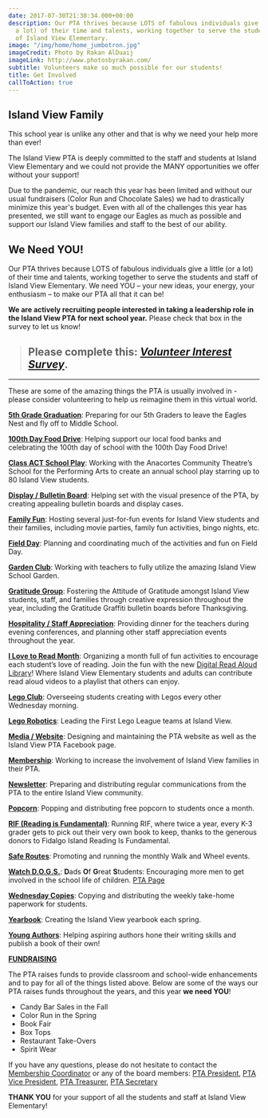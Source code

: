 ```yaml
---
date: 2017-07-30T21:30:34.000+00:00
description: Our PTA thrives because LOTS of fabulous individuals give a little (or
  a lot) of their time and talents, working together to serve the students and staff
  of Island View Elementary.
image: "/img/home/home_jumbotron.jpg"
imageCredit: Photo by Rakan AlDuaij
imageLink: http://www.photosbyrakan.com/
subtitle: Volunteers make so much possible for our students!
title: Get Involved
callToAction: true
---
```


## Island View Family

This school year is unlike any other and that is why we need your help more than ever!

The Island View PTA is deeply committed to the staff and students at Island View Elementary and we could not provide the MANY opportunities we offer without your support!

Due to the pandemic, our reach this year has been limited and without our usual fundraisers (Color Run and Chocolate Sales) we had to drastically minimize this year's budget. Even with all of the challenges this year has presented, we still want to engage our Eagles as much as possible and support our Island View families and staff to the best of our ability.

## We Need YOU!

Our PTA thrives because LOTS of fabulous individuals give a little (or a lot) of their time and talents, working together to serve the students and staff of Island View Elementary. We need YOU – your new ideas, your energy, your enthusiasm – to make our PTA all that it can be!

**We are actively recruiting people interested in taking a leadership role in the Island View PTA for next school year.**  Please check that box in the survey to let us know!

> ## Please complete this:  [_Volunteer Interest Survey_](https://www.cognitoforms.com/FidalgoIslandViewPTASkagitCounty1/IslandViewPTAVolunteerInterest "Interest Survey").

***

These are some of the amazing things the PTA is usually involved in - please consider volunteering to help us reimagine them in this virtual world.

[**5th Grade Graduation**](mailto:membership@islandviewpta.org?subject=IVEPTA%20-%205th%20Grade%20Graduation): Preparing for our 5th Graders to leave the Eagles Nest and fly off to Middle School.

[**100th Day Food Drive**](mailto:membership@islandviewpta.org?subject=IVEPTA%20-%20Food%20Drive): Helping support our local food banks and celebrating the 100th day of school with the 100th Day Food Drive!

[**Class ACT School Play**](mailto:membership@islandviewpta.org?subject=IVEPTA%20-%20ACT%20School%20Play): Working with the Anacortes Community Theatre’s School for the Performing Arts to create an annual school play starring up to 80 Island View students.

[**Display / Bulletin Board**](mailto:membership@islandviewpta.org?subject=IVEPTA%20-%20Display-Reader%20Board): Helping set with the visual presence of the PTA, by creating appealing bulletin boards and display cases.

[**Family Fun**](mailto:membership@islandviewpta.org?subject=IVEPTA%20-%20Family%20Fun): Hosting several just-for-fun events for Island View students and their families, including movie parties, family fun activities, bingo nights, etc.

[**Field Day**](mailto:membership@islandviewpta.org?subject=IVEPTA%20-%20Field%20Day): Planning and coordinating much of the activities and fun on Field Day.

[**Garden Club**](mailto:membership@islandviewpta.org?subject=IVEPTA%20-%20Garden%20Club): Working with teachers to fully utilize the amazing Island View School Garden.

[**Gratitude Group**](mailto:membership@islandviewpta.org?subject=IVEPTA%20-%20Gratitude%20Group): Fostering the Attitude of Gratitude amongst Island View students, staff, and families through creative expression throughout the year, including the Gratitude Graffiti bulletin boards before Thanksgiving.

[**Hospitality / Staff Appreciation**](mailto:membership@islandviewpta.org?subject=IVEPTA%20-%20Hospitality-Staff%20Appreciation): Providing dinner for the teachers during evening conferences, and planning other staff appreciation events throughout the year.

[**I Love to Read Month**](mailto:membership@islandviewpta.org?subject=IVEPTA%20-%20I%20Love%20to%20Read%20Month): Organizing a month full of fun activities to encourage each student’s love of reading.
Join the fun with the new [Digital Read Aloud Library](/digital-read-aloud)! Where Island View Elementary students and adults can contribute read aloud videos to a playlist that others can enjoy.

[**Lego Club**](mailto:membership@islandviewpta.org?subject=IVEPTA%20-%20Lego%20Club): Overseeing students creating with Legos every other Wednesday morning.

[**Lego Robotics**](mailto:membership@islandviewpta.org?subject=IVEPTA%20-%20Lego%20Robotics):  Leading the First Lego League teams at Island View.

[**Media / Website**](mailto:membership@islandviewpta.org?subject=IVEPTA%20-%20Media):  Designing and maintaining the PTA website as well as the Island View PTA Facebook page.

[**Membership**](mailto:membership@islandviewpta.org?subject=IVEPTA%20-%20Membership): Working to increase the involvement of Island View families in their PTA.

[**Newsletter**](mailto:membership@islandviewpta.org?subject=IVEPTA%20-%20Newsletter): Preparing and distributing regular communications from the PTA to the entire Island View community.

[**Popcorn**](mailto:membership@islandviewpta.org?subject=IVEPTA%20-%20Popcorn): Popping and distributing free popcorn to students once a month.

[**RIF (Reading is Fundamental)**](mailto:membership@islandviewpta.org?subject=IVEPTA%20-%20RIF): Running RIF, where twice a year, every K-3 grader gets to pick out their very own book to keep, thanks to the generous donors to Fidalgo Island Reading Is Fundamental.

[**Safe Routes**](mailto:membership@islandviewpta.org?subject=IVEPTA%20-%20Safe%20Routes): Promoting and running the monthly Walk and Wheel events.

[**Watch D.O.G.S.**](mailto:membership@islandviewpta.org?subject=IVEPTA%20-%20Watch%20DOGS):  **D**ads **O**f **G**reat **S**tudents: Encouraging more men to get involved in the school life of children. [PTA Page](/watch-dogs)

[**Wednesday Copies**](mailto:membership@islandviewpta.org?subject=IVEPTA%20-%20Wednesday%20Copies):  Copying and distributing the weekly take-home paperwork for students.

[**Yearbook**](mailto:membership@islandviewpta.org?subject=IVEPTA%20-%20Yearbook):  Creating the Island View yearbook each spring.

[**Young Authors**](mailto:membership@islandviewpta.org?subject=IVEPTA%20-%20Young%20Authors): Helping aspiring authors hone their writing skills and publish a book of their own!

[**FUNDRAISING**](mailto:membership@islandviewpta.org?subject=IVEPTA%20-%20Fundraising)

The PTA raises funds to provide classroom and school-wide enhancements and to pay for all of the things listed above.  Below are some of the ways our PTA raises funds throughout the years, and this year **we need YOU**!

* Candy Bar Sales in the Fall
* Color Run in the Spring
* Book Fair
* Box Tops
* Restaurant Take-Overs
* Spirit Wear

If you have any questions, please do not hesitate to contact the [Membership Coordinator](mailto:membership@islandviewpta.org) or any of the board members: [PTA President](mailto:president@islandviewpta.org), [PTA Vice President](mailto:vicepresident@islandviewpta.org), [PTA Treasurer](mailto:treasurer@islandviewpta.org), [PTA Secretary](mailto:secretary@islandviewpta.org)

**THANK YOU** for your support of all the students and staff at Island View Elementary!